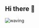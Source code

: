 ## Hi there 👋

![waving](https://capsule-render.vercel.app/api?type=waving&height=200&text=Hello&fontAlign=80&fontAlignY=40&color=gradient)
